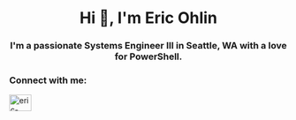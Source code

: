 <h1 align="center">Hi 👋, I'm Eric Ohlin</h1>
<h3 align="center">I'm a passionate Systems Engineer III in Seattle, WA with a love for PowerShell.</h3>

<h3 align="left">Connect with me:</h3>
<p align="left">
<a href="https://linkedin.com/in/eric-ohlin" target="blank"><img align="center" src="https://raw.githubusercontent.com/rahuldkjain/github-profile-readme-generator/master/src/images/icons/Social/linked-in-alt.svg" alt="eric-ohlin" height="30" width="40" /></a>
</p>
